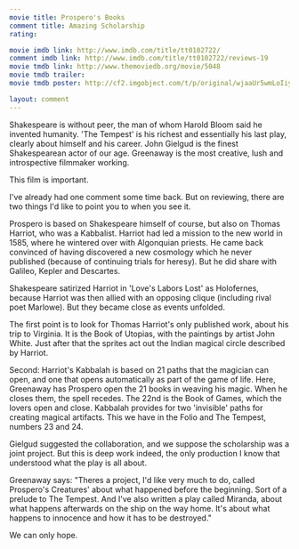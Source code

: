 ```yaml
---
movie title: Prospero's Books
comment title: Amazing Scholarship
rating: 

movie imdb link: http://www.imdb.com/title/tt0102722/
comment imdb link: http://www.imdb.com/title/tt0102722/reviews-19
movie tmdb link: http://www.themoviedb.org/movie/5048
movie tmdb trailer: 
movie tmdb poster: http://cf2.imgobject.com/t/p/original/wjaaUr5wmLoIiyLj7B6Fo8Yuwi8.jpg

layout: comment
---
```


Shakespeare is without peer, the man of whom Harold Bloom said he invented humanity. 'The Tempest' is his richest and essentially his last play, clearly about himself and his career. John Gielgud is the finest Shakespearean actor of our age. Greenaway is the most creative, lush and introspective filmmaker working. 

This film is important.

I've already had one comment some time back. But on reviewing, there are two things I'd like to point you to when you see it.

Prospero is based on Shakespeare himself of course, but also on Thomas Harriot, who was a Kabbalist. Harriot had led a mission to the new world in 1585, where he wintered over with Algonquian priests. He came back convinced of having discovered a new cosmology which he never published (because of continuing trials for heresy). But he did share with Galileo, Kepler and Descartes.

Shakespeare satirized Harriot in 'Love's Labors Lost' as Holofernes, because Harriot was then allied with an opposing clique (including rival poet Marlowe). But they became close as events unfolded.

The first point is to look for Thomas Harriot's only published work, about his trip to Virginia. It is the Book of Utopias, with the paintings by artist John White. Just after that the sprites act out the Indian magical circle described by Harriot.

Second: Harriot's Kabbalah is based on 21 paths that the magician can open, and one that opens automatically as part of the game of life. Here, Greenaway has Prospero open the 21 books in weaving his magic. When he closes them, the spell recedes. The 22nd is the Book of Games, which the lovers open and close. Kabbalah provides for two 'invisible' paths for creating magical artifacts. This we have in the Folio and The Tempest, numbers 23 and 24.

Gielgud suggested the collaboration, and we suppose the scholarship was a joint project. But this is deep work indeed, the only production I know that understood what the play is all about.

Greenaway says: "Theres a project, I'd like very much to do, called Prospero's Creatures' about what happened before the beginning. Sort of a prelude to The Tempest. And I've also written a play called Miranda, about what happens afterwards on the ship on the way home. It's about what happens to innocence and how it has to be destroyed."

We can only hope.